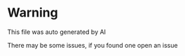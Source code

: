 # Warning

This file was auto generated by AI

There may be some issues, if you found one open an issue
